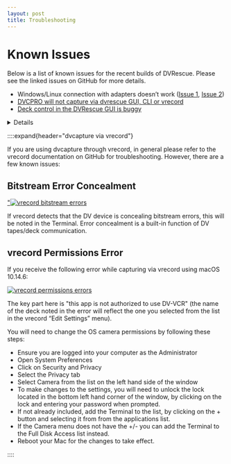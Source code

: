 ```yaml
---
layout: post
title: Troubleshooting
---
```


# Known Issues

Below is a list of known issues for the recent builds of DVRescue. Please see the linked issues on GitHub for more details.

- Windows/Linux connection with adapters doesn’t work (<a href="https://github.com/mipops/dvrescue/issues/718" target="_blank">Issue 1</a>, <a href="https://github.com/mipops/dvrescue/issues/725" target="_blank">Issue 2</a>)
- <a href="https://github.com/mipops/dvrescue/issues/760" target="_blank">DVCPRO will not capture via dvrescue GUI, CLI or vrecord</a>
- <a href="https://github.com/mipops/dvrescue/issues/746" target="_blank">Deck control in the DVRescue GUI is buggy</a>


<details markdown="1">
  
# <summary markdown="span">No DV Deck Detected</summary>

<a href="{{ site.baseurl }}/images/no-deck-detected_small.gif"><img alt="No Deck Detected" src="{{ site.baseurl }}/images/no-deck-detected_small.gif"></a>

If your deck does not show up, try the following troubleshooting. There is also [a video guide](https://www.youtube.com/watch?t=232&v=7FaZw3RoVbA&feature=youtu.be) related to this troubleshooting.

After every step, re-launch DVRescue and check the capture tab to see if the device is detected. Restarting your computer and deck after major changes is also helpful.

## Connections

Start by ensuring that none of your cables are bent at a hard angle or straining to reach either the deck or the computer, and that all are properly supported. All three of these factors can cause cable failure. 

As noted in the <a href="{{ site.baseurl }}/sections/dv_transfer_station.html">Hardware Setup guide</a>, make sure that the port and cable you are using both have the Thunderbolt symbol. For some Mac laptops, the symbols are not included above the ports, but you can check the specifics by reviewing the [Apple Port Guide](https://support.apple.com/en-us/109523).

## Turn it On and Off Again!

The most time-honored of troubleshooting tactics.

Restart DVRescue and the deck.
- It can be helpful to do this a few times, changing the order of things slightly. For example, try turning the deck on before or after opening DVRescue.
- Always pause for a moment before turning the deck back on.
- Always wait at least a minute after closing DVRescue before opening it again.
- It can take DVRescue a few minutes to connect to the deck if you’re using a new daily build or release, or if it's the first time you’ve opened DVRescue.

If it is still not detected, restart your computer.
- Turn the deck off and close out of DVRescue
- Reboot the computer
- Once the computer reboots, turn the deck back on.
- Wait a few minutes and then open DVRescue again to check if it is connected.

If you’re still not connected to the deck, move onto further troubleshooting steps for your system.

<details markdown="1">
  
## <summary markdown="span">MacOS</summary>

### Check for the Device in the Command Line

Check whether the deck is detected through the command line by opening Terminal and running <code>dvrescue --list_devices</code>

This is more comprehensive and accurate than what is displayed in the GUI. If your deck is listed, then DVRescue is connected to it. Restart the DVRescue GUI and wait a few minutes to see if it shows up.

| <a href="{{ site.baseurl }}/images/dvrescue_no-devices.png"><img alt="DVRescue No Device" src="{{ site.baseurl }}/images/dvrescue_no-devices.png"></a> | <a href="{{ site.baseurl }}/images/dvrescue_one-devices.png"><img alt="DVRescue One Device" src="{{ site.baseurl }}/images/dvrescue_one-devices.png"></a> | <a href="{{ site.baseurl }}/images/dvrescue_two-devices.png"><img alt="DVRescue Two Devices" src="{{ site.baseurl }}/images/dvrescue_two-devices.png"></a> |

However, if your deck is not detected in the list of devices, next check whether it’s detected by other programs.

### Check for Device in Other Programs

This helps to know if the issue is with the connection between your computer and the deck or with only DVRescue.

#### vrecord

- In the Terminal, run <code>vrecord -e</code>
- Select the “DV” tab
- The device should appear in the list under the “Select a DV Device” section at the top of the window.
- If the device does not click the “Rescan” button (located below the list of the devices).
- If this doesn’t work, try waiting a few minutes and click “Rescan” again. It can sometimes take a few times before vrecord recognizes the device.

<a href="{{ site.baseurl }}/images/vrecord-check-02.png"><img alt="Vrecord Check" src="{{ site.baseurl }}/images/vrecord-check-02.png"></a>

#### QuickTime 

- Open Quicktime
- In the File menu, select “New Movie Recording”
- In the viewer that opens, click on the arrow next to the red record button.
- See if your device is listed in the menu that opens.

If vrecord and/or QuickTime can detect the deck, then you do have a connection. Return to DVRescue and again try restarting and waiting. Consider uninstalling and reinstalling DVRescue, using the most up-to-date version.

If the device does not show up in QuickTime or vrecord either, move on to check to see if the device is detected by your computer at all.

### Verify Firewire Connection

If you are certain that your settings are correct and you are still unable to see the device in any programs, check to see if the FireWire connection is working.

There are two ways you can access the list of connected devices.

#### Terminal

- Open the Terminal
- Run <code>avfctl -list_devices</code>
- This should generate a list of devices connected to your computer via FireWire.

<a href="{{ site.baseurl }}/images/terminal-avfctl.png"><img alt="Terminal avfctl" src="{{ site.baseurl }}/images/terminal-avfctl.png"></a>

Alternatively, you can run <code>ioreg -l</code> which will generate a list of all of the devices connected to your computer through various means. This list will be longer, but very comprehensive.

#### System Settings

- Go to About This Mac -> System Report
- Scroll down to Hardware/Thunderbolt
- The device(s) should be listed in the connected ports with the note “Device Connected”

<a href="{{ site.baseurl }}/images/firewire-devices.png"><img alt="Firewire Devices" src="{{ site.baseurl }}/images/firewire-devices.png"></a>

If the device **is not** detected in hardware, refer to the Failed Component section.

If the device **is** detected in hardware, but you are unable to establish a connection via vrecord, DVRescue or QuickTime, try the following steps to confirm your permissions and security policy are setup to be compatible with dvrescue.

### Verify Permissions, Security Policy, & System Integrity Protection

DVRescue requires some special permissions to access to operate and to capture DV videotape. These are all outlined in the <a href="{{ site.baseurl }}/sections/installation.html">Installation guide</a>. If any of these are not set correctly, they may block DVRescue from accessing connected devices to capture DV. Some of these settings may change or revert if your system has been updated.

#### Permissions

Both dvrescue and vrecord require permission to access your computer’s camera and screen recording in order to capture DV.

If for any reason the dvrescue installation does not prompt you to grant permission, you can fix the permissions manually for both programs:

- Ensure you are logged into your computer as an Administrator
- Open System Preferences
- Click on Security and Privacy
- Select the Privacy tab
- Fix Camera Permissions
  - Select Camera from the list
  - To make changes to the settings, you will need to unlock the lock located in the bottom left hand corner of the window. Click the lock and enter your password.
  - If not already included, add both of these items to the list. You can do so by clicking on the + button and selecting each from the applications list:
    - Terminal
    - dvrescue
  - If the Camera menu does not have the +/-...
    - Drag and drop DVRescue from the Applications folder into the permissions window.
    - You can add the Terminal and dvrescue to the Full Disk Access list instead.
    - Alternatively, you can disable the permissions settings automatically in place with most macOS software by following the steps below for disabling system integrity protection. (This is advised in order to prevent additional permissions related errors or limitations.) 
- Fix Screen Recording permissions
  - Select Screen Recording from the list on the left hand side of the Privacy window.
  - If not already included, add dvrescue to the list.
  - Make sure the checkbox is checked.

Finally, reboot your Mac for all changes to take effect.

#### Security Policy, & System Integrity Protection

PLEASE NOTE: after any automatic or manual updates to macOS (including security updates), check to see if the security policy was changed even if you have previously changed it.

Follow the steps outlined in the <a href="{{ site.baseurl }}/sections/installation.html">Installation guide</a> under “Recovery Mode Changes”.

In the majority of cases, following the preceding steps will fix the issue. But if, after following all of this, your system still will not detect your DV deck, move onto the below steps to determine if third party extensions are not being allowed.

### Third Party Extensions

#### Check for Device in BlackMagic Media Express

First check BlackMagic as well. Open BlackMagic Media Express. In the menu, choose Device. If it says “No device is connected” then this is further confirmation of the issue.

| <a href="{{ site.baseurl }}/images/blackmagic_device_connection_01.png"><img alt="Blackmagic No Device" src="{{ site.baseurl }}/images/blackmagic_device_connection_01.png"></a> | <a href="{{ site.baseurl }}/images/blackmagic_device_connection_02.png"><img alt="Blackmagic No Device" src="{{ site.baseurl }}/images/blackmagic_device_connection_02.png"></a> |

#### Reinstall BlackMagic Drivers

Even though you only need to use a BlackMagic video card for analog videotape captures, it is still required to run vrecord and dvrescue in general.

Before reinstalling BlackMagic drivers, double check the vrecord GitHub page, including the current issues, for conflicts with particular versions of BlackMagic. It is not always compatible with the current release of vrecord and can cause issues.

If there are no logged issues, then follow the next steps.

- Try a fresh install of BlackMagic Design drivers. If drivers are already installed, uninstall them using the uninstall command in the Blackmagic system folder.
- Download and install the drivers. The latest versions of BM software tend to be buggy, so just go with the oldest version of the drivers that your macOS can work with. 
- During the installation process, you should be prompted to allow Apple to use 3rd party extensions. Click “Open Security Preferences”
- System Preferences will open a new window with your Security Preferences. Click on the General tab.
- If it’s not already unlocked, click on the lock icon in the lower left hand corner of the window. Enter your password when prompted. 
- Click “Allow” near the bottom of the window.
- Make sure to relock the lock to save the changes you have made to your Security Preferences.
- Shut down your computer (don’t restart if prompted). 

| <a href="{{ site.baseurl }}/images/blackmagic_drivers_install_01.jpg"><img alt="Blackmagic Drivers Installation" src="{{ site.baseurl }}/images/blackmagic_drivers_install_01.jpg"></a> | <a href="{{ site.baseurl }}/images/blackmagic_drivers_install_02.jpg"><img alt="Blackmagic Drivers Installation" src="{{ site.baseurl }}/images/blackmagic_drivers_install_02.jpg"></a> | 

</details>

<details markdown="1">

## <summary markdown="span">Windows/Linux/Ubuntu</summary>

At this time, DVRescue offers limited support for non-OSX systems, although we hope to expand in the future. If you are using Windows, Linux, or Ubuntu and DVRescue still isn’t able to interact with your DV deck, or if you have any other trouble with the software, you may need to do some research in order to troubleshoot.

Some versions of Ubuntu might need permissions to be edited to allow DVRescue access. See <a href="https://github.com/mipops/dvrescue/issues/514" target="_blank">this issue</a> on the project page for a possible solution.

If you suspect a hardware rather than a software issue, review the Failed Component troubleshooting section for general advice. Also peruse the <a href="https://github.com/mipops/dvrescue/issues" target="_blank">GitHub Issues page</a> for any discussions that might relate to your issue.

If the deck is not detected in your computer’s FireWire connections even after you have checked your cables and restarted your computer and deck, as outlined above, then it is likely that one of the physical components of your connection has failed.

</details>

<details markdown="1">

## <summary markdown="span">Failed Component</summary>

Try using a different deck, cable, or adapter, making sure to change only one variable at a time in order to hone in on the part that is not working. The most common issue would be a failed cord or adapter. Unfortunately, Apple adapters seem to have a longer lifespan than other brands at this time. For a step-by-step guide to ensure you determine the correct variable, see the following section.

For most of these tips, the assumption is that you have additional cables, adapters and FireWire devices. It is our recommendation that when you purchase a cable or adapter that you buy at least two (or more) at a time to ensure that you have a replacement for testing and in the event of cable failure.

<a href="{{ site.baseurl }}/images/transfer-setup_troubleshooting-chart.png">"<img alt="Hardware Troubleshooting" src="{{ site.baseurl }}/images/transfer-setup_troubleshooting-chart.png"></a>

### Try another device

- Try connecting your FireWire cable to either a different deck or another FireWire compatible device (such as a legacy hard drive or camera) and see if the device shows up (using the steps “Establishing Deck to Computer Connection” and “Restarting” sections above). 
- If the second device shows up, there may be an issue with the first deck you were attempting to use (likely the FireWire output is broken). 
- Try connecting the first device again. If it shows up, you are good to go. If it fails to connect, we would recommend having the device inspected for possible damage. 
- If the second device does not show up, move onto the next section.

### Try another cable

- Preferably using a brand new cable, re-connect your deck to the computer (either with or without adapters depending on your set-up).
- Repeat the steps listed in the “Establishing Deck to Computer Connection” section as well as the above troubleshooting steps, if needed.
- If the deck still does not show up, move on to the next section.

### Try another adapter:

- If you are using more than one adapter, follow these steps for each one, switching out one at a time. 
- Preferably, using a brand new adapter, try connecting your deck to the computer.
- Repeat the steps listed in the “Establishing Deck to Computer Connection” section as well as the above troubleshooting steps, if needed.
- If the deck still does not show up and you are using more than one adapter, try switching out the second one.

If none of these components can be pinpointed as the source of the issue, consider whether there might be a problem with your computer’s FireWire port. If you can, attach a different FireWire device. Alternatively, test the same setup using another computer.

## Last resort
If none of this works, your problem may be more complicated. You can always visit the <a href="https://github.com/mipops/dvrescue" target="_blank">DVRescue GitHub page</a> as a resource to see if anyone else is having similar problems or to ask questions and report issues. If you do want to report an issue, provide as much information as possible, including the devices and operating system you are using!

</details>

</details>

::::expand{header="dvcapture via vrecord"}

If you are using dvcapture through vrecord, in general please refer to the vrecord documentation on GitHub for troubleshooting. However, there are a few known issues:

## Bitstream Error Concealment

<a href="{{ site.baseurl }}/images/vrecord_bitstream_errors.png">"<img alt="vrecord bitstream errors" src="{{ site.baseurl }}/images/vrecord_bitstream_errors.png"></a>

If vrecord detects that the DV device is concealing bitstream errors, this will be noted in the Terminal. Error concealment is a built-in function of DV tapes/deck communication.

## vrecord Permissions Error

If you receive the following error while capturing via vrecord using macOS 10.14.6:

<a href="{{ site.baseurl }}/images/vrecord_permissions_error.png"><img alt="vrecord permissions errors" src="{{ site.baseurl }}/images/vrecord_permissions_error.png"></a>

The key part here is "this app is not authorized to use DV-VCR" (the name of the deck noted in the error will reflect the one you selected from the list in the vrecord “Edit Settings” menu).

You will need to change the OS camera permissions by following these steps:

- Ensure you are logged into your computer as the Administrator
- Open System Preferences
- Click on Security and Privacy
- Select the Privacy tab
- Select Camera from the list on the left hand side of the window
- To make changes to the settings, you will need to unlock the lock located in the bottom left hand corner of the window, by clicking on the lock and entering your password when prompted.
- If not already included, add the Terminal to the list, by clicking on the + button and selecting it from from the applications list.
- If the Camera menu does not have the +/- you can add the Terminal to the Full Disk Access list instead. 
- Reboot your Mac for the changes to take effect.

::::




